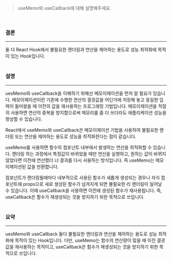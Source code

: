 > useMemo와 useCallback에 대해 설명해주세요.  

<br/>

### 결론 
<hr>
둘 다 React Hook에서 불필요한 랜더링과 연산을 제어하는 용도로 성능 최적화에 목적이 있는 Hook입니다.  
<br><br>

### 설명
<hr>
uesMemo와 useCallback을 이해하기 위해선 메모이제이션을 먼저 알 필요가 있습니다. 메모이제이션이란 기존에 수행한 연산의 결괏값을 어딘가에 저장해 놓고 동일한 입력이 들어왔을 때 이전의 값을 재사용하는 프로그래밍 기법입니다. 메모이제이션을 적절히 사용하면 연산의 중복을 방지함으로써 메모리를 좀 더 쓰더라도 애플리케이션 성능을 향상할 수 있습니다.

React에서 useMemo와 useCallback은 메모이제이션 기법을 사용하여 불필요한 랜더링 또는 연산을 제어하는 용도로 성능을 최적화한다는 점이 같습니다.

useMemo를 사용하면 함수의 컴포넌트 내부에서 발생하는 연산을 최적화할 수 있습니다. 랜더링 하는 과정에서 특정값이 바뀌었을 때만 연산을 실행하고, 원하는 값이 바뀌지 않았다면 이전에 연산했더 너 결과를 다시 사용하는 방식입니다. 즉 useMemo는 메모이제이션된 값을 반환합니다. 

컴포넌트가 랜더링될때마다 내부적으로 사용된 함수가 새롭게 생성되는 경우나 자식 컴포넌트에 props으로 새로 생성된 함수가 넘겨지게 되면 불필요한 리 랜더링이 일어날 수 있습니다.  이때 useCallback을 사용하면 이전에 생성된 함수가 재사용됩니다. 즉, useCallback은 함수가 재생성되는 것을 방지하기 위한 목적으로 쓰입니다.   
<br>

### 요약 
<hr>
uesMemo와 useCallback 둘다 불필요한 랜더링과 연산을 제어하는 용도로 성능 최적화에 목적이 있는 Hook입니다. 다만, useMemo는 함수의 연산량이 많을 때 이전 결괏값을 재사용하는 목적이고, useCallback은 함수가 재생성되는 것을 방지하기 위한 목적으로 쓰입니다. 

